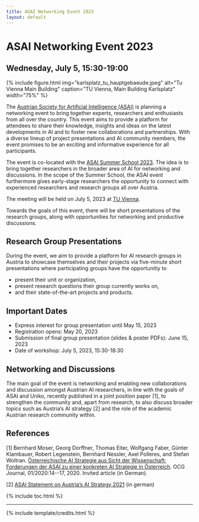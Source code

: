 ```yaml
---
title: ASAI Networking Event 2023
layout: default
---
```


# ASAI Networking Event 2023
## Wednesday, July 5, 15:30-19:00

{% include figure.html img="karlsplatz_tu_hauptgebaeude.jpeg" alt="Tu Vienna Main Building" caption="TU Vienna, Main Building Karlsplatz" width="75%" %}


The [Austrian Society for Artificial Intelligence (ASAI)](https://www.asai.ac.at/) is planning a networking event to bring together experts, researchers and enthusiasts from all over the country. This event aims to provide a platform for attendees to share their knowledge, insights and ideas on the latest developments in AI and to foster new collaborations and partnerships. With a diverse lineup of project presentations and AI community members, the event promises to be an exciting and informative experience for all participants.

 The event is co-located with the [ASAI Summer School 2023](https://caiml.dbai.tuwien.ac.at/news/34/). The idea is to bring together researchers in the broader area of AI for networking and discussions. In the scope of the Summer School, the ASAI event furthermore gives early-stage researchers the opportunity to connect with experienced researchers and research groups all over Austria.

The meeting will be held on July 5, 2023 at [TU Vienna](https://www.tuwien.at/).

Towards the goals of this event, there will be short presentations of the research groups, along with opportunities for networking and productive discussions.

## Research Group Presentations

During the event, we aim to provide a platform for AI research groups in Austria to showcase themselves and their projects via five-minute short presentations where participating groups have the opportunitiy to

- present their unit or organization, 
- present research questions their group currently works on, 
- and their state-of-the-art projects and products.


## Important Dates
- Express interest for group presentation until May 15, 2023
- Registration opens: May 20, 2023 
- Submission of final group presentation (slides & poster PDFs): June 15, 2023
- Date of workshop: July 5, 2023, 15:30-18:30

## Networking and Discussions

The main goal of the event is networking and enabling new collaborations and discussion amongst Austrian AI researchers, in line with the goals of ASAI and Uniko, recently published in a joint position paper [1], to strengthen the community and, apart from research, to also discuss broader topics such as Austria’s AI strategy [2] and the role of the academic Austrian research community within.

## References 

[1] Bernhard Moser, Georg Dorffner, Thomas Eiter, Wolfgang Faber, Günter Klambauer, Robert Legenstein, Bernhard Nessler, Axel Polleres, and Stefan Woltran. [Österreichische AI Strategie aus Sicht der Wissenschaft: Forderungen der ASAI zu einer konkreten AI Strategie in Österreich](https://www.ocg.at/sites/ocg.at/files/medien/pdfs/OCG-Journal20-1-2.pdf#page=14). OCG Journal, 01/2020:14--17, 2020. Invited article (in German).


[2] [ASAI Statement on Austria’s AI Strategy 2021](https://www.asai.ac.at/en/downloads-and-publications?file=files/board/documents/statement-ai-initiative-2021.pdf&cid=752) (in german) 



{% include toc.html %}

------

{% include template/credits.html %}
